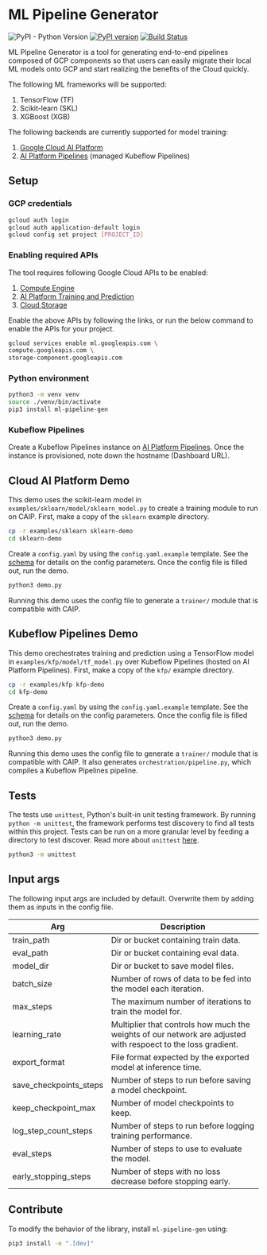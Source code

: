 # ML Pipeline Generator
![PyPI - Python Version](https://img.shields.io/pypi/pyversions/ml-pipeline-gen)
[![PyPI version](https://badge.fury.io/py/ml-pipeline-gen.svg)](https://badge.fury.io/py/ml-pipeline-gen)
[![Build
Status](https://travis-ci.com/GoogleCloudPlatform/ml-pipeline-generator-python.svg?branch=master)](https://travis-ci.com/GoogleCloudPlatform/ml-pipeline-generator-python)

ML Pipeline Generator is a tool for generating end-to-end pipelines composed of GCP components so that users can easily migrate their local ML models onto GCP and start realizing the benefits of the Cloud quickly. 

The following ML frameworks will be supported:
1. TensorFlow (TF)
1. Scikit-learn (SKL)
1. XGBoost (XGB)

The following backends are currently supported for model training:
1. [Google Cloud AI Platform](https://cloud.google.com/ai-platform) 
1. [AI Platform Pipelines](https://cloud.google.com/ai-platform/pipelines/docs) (managed Kubeflow Pipelines)

## Setup
### GCP credentials
```bash
gcloud auth login
gcloud auth application-default login
gcloud config set project [PROJECT_ID]
```

### Enabling required APIs

The tool requires following Google Cloud APIs to be enabled: 
1. [Compute Engine](https://console.cloud.google.com/apis/api/compute.googleapis.com)
1. [AI Platform Training and Prediction](https://console.cloud.google.com/apis/api/ml.googleapis.com)
1. [Cloud Storage](https://console.cloud.google.com/apis/api/storage-component.googleapis.com)

Enable the above APIs by following the links, or run the below command to 
enable the APIs for your project.

```bash
gcloud services enable ml.googleapis.com \
compute.googleapis.com \
storage-component.googleapis.com
```

### Python environment
```bash
python3 -m venv venv
source ./venv/bin/activate
pip3 install ml-pipeline-gen
```

### Kubeflow Pipelines 
Create a Kubeflow Pipelines instance on [AI Platform Pipelines](https://console.cloud.google.com/ai-platform/pipelines). 
Once the instance is provisioned, note down the hostname (Dashboard URL).

## Cloud AI Platform Demo
This demo uses the scikit-learn model in
`examples/sklearn/model/sklearn_model.py` to create a training module to run on
CAIP. First, make a copy of the `sklearn` example directory.

```bash
cp -r examples/sklearn sklearn-demo
cd sklearn-demo
```

Create a `config.yaml` by using the `config.yaml.example` template. See the
[schema](schema/CONFIG.md) for details on the config parameters. Once the
config file is filled out, run the demo.

```bash
python3 demo.py
```

Running this demo uses the config file to generate a `trainer/` module that is
compatible with CAIP.

## Kubeflow Pipelines Demo
This demo orechestrates training and prediction using a TensorFlow model in 
`examples/kfp/model/tf_model.py` over Kubeflow Pipelines (hosted on AI Platform 
Pipelines). First, make a copy of the `kfp/` example directory.

```bash
cp -r examples/kfp kfp-demo
cd kfp-demo
```

Create a `config.yaml` by using the `config.yaml.example` template. See the 
[schema](schema/CONFIG.md) for details on the config parameters. Once the
config file is filled out, run the demo.

```bash
python3 demo.py
```

Running this demo uses the config file to generate a `trainer/` module that is
compatible with CAIP. It also generates `orchestration/pipeline.py`, which
compiles a Kubeflow Pipelines pipeline.

## Tests
The tests use `unittest`, Python's built-in unit testing framework. By running
`python -m unittest`, the framework performs test discovery to find all tests
within this project. Tests can be run on a more granular level by feeding a
directory to test discover. Read more about `unittest`
[here](https://docs.python.org/3/library/unittest.html).

```bash
python3 -m unittest
```
## Input args
The following input args are included by default. Overwrite them by adding them
as inputs in the config file.

| Arg | Description |
| ------------- | ----- |
| train_path| Dir or bucket containing train data.|
| eval_path | Dir or bucket containing eval data.|
| model_dir | Dir or bucket to save model files. |
| batch_size | Number of rows of data to be fed into the model each iteration. |
| max_steps | The maximum number of iterations to train the model for. |
| learning_rate| Multiplier that controls how much the weights of our network are adjusted with respoect to the loss gradient.|
| export_format | File format expected by the exported model at inference time. |
| save_checkpoints_steps | Number of steps to run before saving a model checkpoint. |
| keep_checkpoint_max | Number of model checkpoints to keep. |
| log_step_count_steps | Number of steps to run before logging training performance. |
| eval_steps | Number of steps to use to evaluate the model. |
| early_stopping_steps | Number of steps with no loss decrease before stopping early. |

## Contribute
To modify the behavior of the library, install `ml-pipeline-gen` using:

```bash
pip3 install -e ".[dev]"
```
